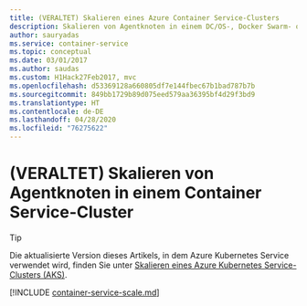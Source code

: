 ```yaml
---
title: (VERALTET) Skalieren eines Azure Container Service-Clusters
description: Skalieren von Agentknoten in einem DC/OS-, Docker Swarm- oder Kubernetes-Cluster in Azure Container Service mithilfe der Azure-Befehlszeilenschnittstelle oder des Azure-Portals.
author: sauryadas
ms.service: container-service
ms.topic: conceptual
ms.date: 03/01/2017
ms.author: saudas
ms.custom: H1Hack27Feb2017, mvc
ms.openlocfilehash: d53369128a660805df7e144fbec67b1bad787b7b
ms.sourcegitcommit: 849bb1729b89d075eed579aa36395bf4d29f3bd9
ms.translationtype: HT
ms.contentlocale: de-DE
ms.lasthandoff: 04/28/2020
ms.locfileid: "76275622"
---
```

# <a name="deprecated-scale-agent-nodes-in-a-container-service-cluster"></a>(VERALTET) Skalieren von Agentknoten in einem Container Service-Cluster

> [!TIP]
> Die aktualisierte Version dieses Artikels, in dem Azure Kubernetes Service verwendet wird, finden Sie unter [Skalieren eines Azure Kubernetes Service-Clusters (AKS)](../../aks/scale-cluster.md).

[!INCLUDE [container-service-scale.md](../../../includes/container-service-scale.md)]

